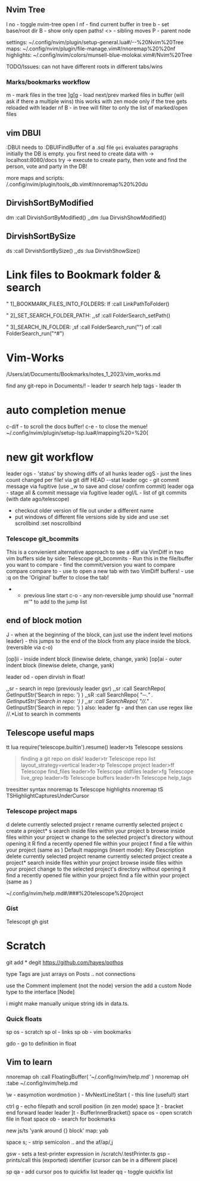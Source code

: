 
## Nvim Tree

l no   - toggle nvim-tree open
l nf   - find current buffer in tree
b      - set base/root dir
B      - show only open paths!
<>     - sibling moves
P      - parent node

settings: ~/.config/nvim/plugin/setup-general.lua#/--%20Nvim%20Tree
maps: ~/.config/nvim/plugin/file-manage.vim#/nnoremap%20<silent>%20<leader>nf
highlights: ~/.config/nvim/colors/munsell-blue-molokai.vim#/Nvim%20Tree

TODO/Issues:
  can not have different roots in different tabs/wins

### Marks/bookmarks workflow
m     - mark files in the tree
]g[g  - load next/prev marked files in buffer (will ask if there a multiple wins)
        this works with zen mode only if the tree gets reloaded with leader nf
B     - in tree will filter to only the list of marked/open files



## vim DBUI
:DBUI  needs to :DBUIFindBuffer of a .sql file
`gei` evaluates paragraphs
initially the DB is empty. you first need to create data with ->
localhost:8080/docs
try -> execute to create party, then vote and find the person, vote and party in the DB!

more maps and scripts: 
/.config/nvim/plugin/tools_db.vim#/nnoremap%20<silent>%20<leader>du


## DirvishSortByModified
  <leader><leader>dm :call DirvishSortByModified()<cr>
  ,,dm :lua DirvishShowModified()<cr>
## DirvishSortBySize
  <leader><leader>ds :call DirvishSortBySize()<cr>
  ,,ds :lua DirvishShowSize()<cr>


# Link files to Bookmark folder & search
  " 1]_BOOKMARK_FILES_INTO_FOLDERS:
  <leader>lf :call LinkPathToFolder()<cr>

  " 2]_SET_SEARCH_FOLDER_PATH:
  ,,sf :call FolderSearch_setPath()<cr>

  " 3]_SEARCH_IN_FOLDER:
  ,sf :call FolderSearch_run("")<cr>
  <leader>of :call FolderSearch_run("^#")<cr>


# Vim-Works
/Users/at/Documents/Bookmarks/notes_1_2023/vim_works.md

find any git-repo in Documents/!  - leader tr
search help tags - leader th

# auto completion menue
c-d/f   - to scroll the docs buffer!
c-e     - to close the menue!
~/.config/nvim/plugin/setup-lsp.lua#/mapping%20=%20{

# new git workflow
leader ogs    - 'status' by showing diffs of all hunks
leader ogS    - just the lines count changed per file! via git diff HEAD --stat
leader ogc    - git commit message via fugitive (use ,,w to save and close/ confirm commit)
leader oga    - stage all & commit message via fugitive
leader ogl/L  - list of git commits (with date ago/telescope)

- checkout older version of file out under a different name
- put windows of different file versions side by side and use
:set scrollbind
:set noscrollbind

### Telescope git_bcommits
This is a convienient alternative approach to see a diff via VimDiff in 
two vim buffers side by side:
Telescope git_bcommits    - Run this in the file/buffer you want to compare
                          - find the commit/version you want to compare compare compare to
                          - use <c-t> to open a new tab with two VimDiff buffers!
                          - use :q on the 'Original' buffer to close the tab!


*  - previous line start
c-o - any non-reversible jump should use "normal! m'" to add to the jump list

## end of block motion
J  - when at the beginning of the block, can just use the indent level motions
leader)  - this jumps to the end of the block from any place inside the block. (reversible via c-o)

[op]ii  - inside indent block (linewise delete, change, yank)
[op]ai  - outer indent block (linewise delete, change, yank)

leader od  - open dirvish in float!

,,sr  - search in repo (previously leader gsr)
,,sr :call SearchRepo( GetInputStr('Search in repo: ') )<cr>
,,sR :call SearchRepo( "─.*" . GetInputStr('Search in repo: ') )<cr>
,,<leader>sr :call SearchRepo( "\/\/.*" . GetInputStr('Search in repo: ') )<cr>
also:
leader fg - and then can use regex like //.*List to search in comments


## Telescope useful maps

<leader>tt <cmd>lua require('telescope.builtin').resume()<cr>
leader>ts Telescope sessions<cr>
> finding a git repo on disk!
leader>tr Telescope repo list layout_strategy=vertical<cr>
leader>tp Telescope project<cr>
leader>ff Telescope find_files<cr>
leader>fo Telescope oldfiles<cr>
leader>fg Telescope live_grep<cr>
leader>fb Telescope buffers<cr>
leader>fh Telescope help_tags<cr>

treesitter syntax
nnoremap <leader><leader>ts <cmd>Telescope highlights<cr>
nnoremap <leader><leader>tS <cmd>TSHighlightCapturesUnderCursor<cr>


### Telescope project maps
d	delete currently selected project
r	rename currently selected project
c	create a project*
s	search inside files within your project
b	browse inside files within your project
w	change to the selected project's directory without opening it
R	find a recently opened file within your project
f	find a file within your project (same as <CR>)
Default mappings (insert mode):
Key	Description
<c-d>	delete currently selected project
<c-v>	rename currently selected project
<c-a>	create a project*
<c-s>	search inside files within your project
<c-b>	browse inside files within your project
<c-l>	change to the selected project's directory without opening it
<c-r>	find a recently opened file within your project
<c-f>	find a file within your project (same as <CR>)

~/.config/nvim/help.md#/###%20telescope%20project

### Gist
Telescopt gh gist

# Scratch
git add *
degit https://github.com/hayes/pothos

type Tags
are just arrays on Posts .. not connections

use the Comment implement (not the node) version
the add a custom Node type to the interface [Node]

i might make manually unique string ids in data.ts.


### Quick floats
sp os - scratch
sp ol - links
sp ob - vim bookmarks

gdo - go to definition in float

## Vim to learn

nnoremap <leader>oh :call FloatingBuffer( '~/.config/nvim/help.md' )<cr>
nnoremap <leader>oH :tabe ~/.config/nvim/help.md<cr>

\w   - easymotion wordmotion
)  - MvNextLineStart
(  - this line (useful!) start

ctrl g  - echo filepath and scroll position (in zen mode)
space ]t  - bracket end forward
leader leader ]t   - BufferInnerBracket()
space os - open scratch file in float
space ob - search for bookmarks

new js/ts 'yank around {} block' map: y<leader>ab

space s; - strip semicolon .. and the af/ap/,j

gsw - sets a test-printer expression in /scratch/.testPrinter.ts
gsp - prints/call this (exported) identifier (cursor can be in a different place)

sp qa - add cursor pos to quickfix list
leader qq - toggle quickfix list

















